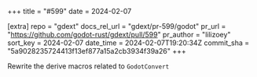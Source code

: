 +++
title = "#599"
date = 2024-02-07

[extra]
repo = "gdext"
docs_rel_url = "gdext/pr-599/godot"
pr_url = "https://github.com/godot-rust/gdext/pull/599"
pr_author = "lilizoey"
sort_key = 2024-02-07
date_time = 2024-02-07T19:20:34Z
commit_sha = "5a9028235724413f13ef877a15a2cb3934f39a26"
+++

Rewrite the derive macros related to `GodotConvert`
